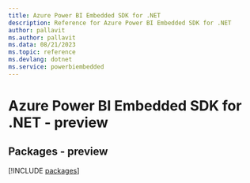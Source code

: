 ```yaml
---
title: Azure Power BI Embedded SDK for .NET
description: Reference for Azure Power BI Embedded SDK for .NET
author: pallavit
ms.author: pallavit
ms.data: 08/21/2023
ms.topic: reference
ms.devlang: dotnet
ms.service: powerbiembedded
---
```

# Azure Power BI Embedded SDK for .NET - preview
## Packages - preview
[!INCLUDE [packages](power-bi-embedded-index.md)]